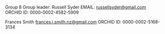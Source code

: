 Group 8
Group leader:
Russell Syder
EMAIL: russellsyder@gmail.com
ORCHID ID: 0000-0002-4582-5909

Frances Smith
frances.j.smith.nz@gmail.com
ORCHID ID: 0000-0002-5168-3134

